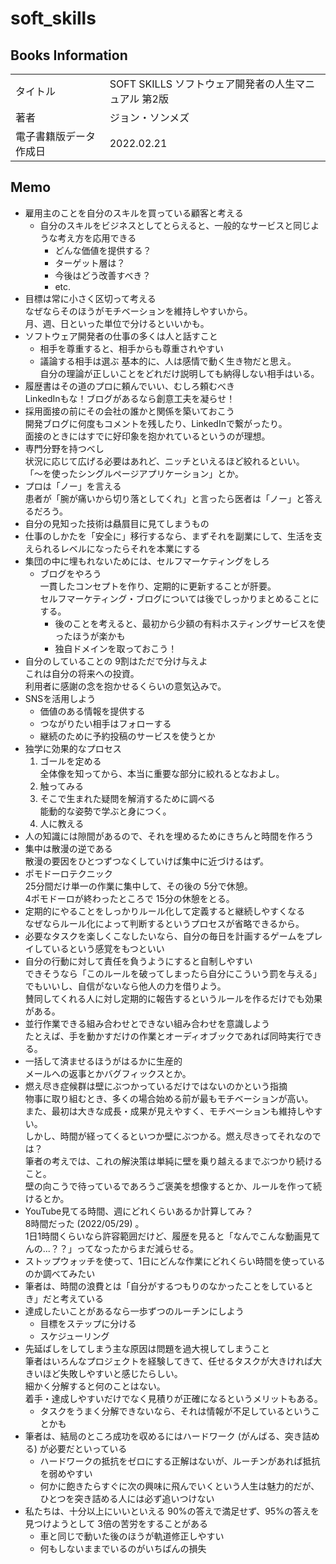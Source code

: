 # soft_skills

## Books Information
|                        |                                                      |
| :--------------------- | :--------------------------------------------------- |
| タイトル               | SOFT SKILLS ソフトウェア開発者の人生マニュアル 第2版 |
| 著者                   | ジョン・ソンメズ                                     |
| 電子書籍版データ作成日 | 2022.02.21                                           |

## Memo
- 雇用主のことを自分のスキルを買っている顧客と考える  
    - 自分のスキルをビジネスとしてとらえると、一般的なサービスと同じような考え方を応用できる
        - どんな価値を提供する？
        - ターゲット層は？
        - 今後はどう改善すべき？
        - etc.
- 目標は常に小さく区切って考える  
なぜならそのほうがモチベーションを維持しやすいから。  
月、週、日といった単位で分けるといいかも。
- ソフトウェア開発者の仕事の多くは人と話すこと
    - 相手を尊重すると、相手からも尊重されやすい
    - 議論する相手は選ぶ
    基本的に、人は感情で動く生き物だと思え。  
    自分の理論が正しいことをどれだけ説明しても納得しない相手はいる。  
- 履歴書はその道のプロに頼んでいい、むしろ頼むべき  
LinkedInもな！ブログがあるなら創意工夫を凝らせ！
- 採用面接の前にその会社の誰かと関係を築いておこう  
開発ブログに何度もコメントを残したり、LinkedInで繋がったり。  
面接のときにはすでに好印象を抱かれているというのが理想。
- 専門分野を持つべし  
状況に応じて広げる必要はあれど、ニッチといえるほど絞れるといい。  
「〜を使ったシングルページアプリケーション」とか。
- プロは「ノー」を言える  
患者が「腕が痛いから切り落としてくれ」と言ったら医者は「ノー」と答えるだろう。
- 自分の見知った技術は贔屓目に見てしまうもの
- 仕事のしかたを「安全に」移行するなら、まずそれを副業にして、生活を支えられるレベルになったらそれを本業にする
- 集団の中に埋もれないためには、セルフマーケティングをしろ
    - ブログをやろう  
    一貫したコンセプトを作り、定期的に更新することが肝要。  
    セルフマーケティング・ブログについては後でしっかりまとめることにする。
        - 後のことを考えると、最初から少額の有料ホスティングサービスを使ったほうが楽かも
        - 独自ドメインを取っておこう！
- 自分のしていることの 9割はただで分け与えよ  
これは自分の将来への投資。  
利用者に感謝の念を抱かせるくらいの意気込みで。
- SNSを活用しよう  
    - 価値のある情報を提供する
    - つながりたい相手はフォローする
    - 継続のために予約投稿のサービスを使うとか
- 独学に効果的なプロセス
    1. ゴールを定める  
    全体像を知ってから、本当に重要な部分に絞れるとなおよし。
    2. 触ってみる
    3. そこで生まれた疑問を解消するために調べる  
    能動的な姿勢で学ぶと身につく。
    4. 人に教える
- 人の知識には隙間があるので、それを埋めるためにきちんと時間を作ろう
- 集中は散漫の逆である  
散漫の要因をひとつずつなくしていけば集中に近づけるはず。
- ポモドーロテクニック  
25分間だけ単一の作業に集中して、その後の 5分で休憩。  
4ポモドーロが終わったところで 15分の休憩をとる。
- 定期的にやることをしっかりルール化して定義すると継続しやすくなる  
なぜならルール化によって判断するというプロセスが省略できるから。
- 必要なタスクを楽しくこなしたいなら、自分の毎日を計画するゲームをプレイしているという感覚をもつといい
- 自分の行動に対して責任を負うようにすると自制しやすい  
できそうなら「このルールを破ってしまったら自分にこういう罰を与える」でもいいし、自信がないなら他人の力を借りよう。  
賛同してくれる人に対し定期的に報告するというルールを作るだけでも効果がある。
- 並行作業できる組み合わせとできない組み合わせを意識しよう  
たとえば、手を動かすだけの作業とオーディオブックであれば同時実行できる。
- 一括して済ませるほうがはるかに生産的  
メールへの返事とかバグフィックスとか。  
- 燃え尽き症候群は壁にぶつかっているだけではないのかという指摘  
物事に取り組むとき、多くの場合始める前が最もモチベーションが高い。  
また、最初は大きな成長・成果が見えやすく、モチベーションも維持しやすい。  
しかし、時間が経ってくるといつか壁にぶつかる。燃え尽きってそれなのでは？  
筆者の考えでは、これの解決策は単純に壁を乗り越えるまでぶつかり続けること。  
壁の向こうで待っているであろうご褒美を想像するとか、ルールを作って続けるとか。
- YouTube見てる時間、週にどれくらいあるか計算してみ？  
8時間だった (2022/05/29) 。  
1日1時間くらいなら許容範囲だけど、履歴を見ると「なんでこんな動画見てんの...？？」ってなったからまだ減らせる。
- ストップウォッチを使って、1日にどんな作業にどれくらい時間を使っているのか調べてみたい
- 筆者は、時間の浪費とは「自分がするつもりのなかったことをしているとき」だと考えている
- 達成したいことがあるなら一歩ずつのルーチンにしよう
    - 目標をステップに分ける
    - スケジューリング
- 先延ばしをしてしまう主な原因は問題を過大視してしまうこと  
筆者はいろんなプロジェクトを経験してきて、任せるタスクが大きければ大きいほど失敗しやすいと感じたらしい。  
細かく分解すると何のことはない。  
着手・達成しやすいだけでなく見積りが正確になるというメリットもある。
    - タスクをうまく分解できないなら、それは情報が不足しているということかも
- 筆者は、結局のところ成功を収めるにはハードワーク (がんばる、突き詰める) が必要だといっている
    - ハードワークの抵抗をゼロにする正解はないが、ルーチンがあれば抵抗を弱めやすい
    - 何かに飽きたらすぐに次の興味に飛んでいくという人生は魅力的だが、ひとつを突き詰める人には必ず追いつけない
- 私たちは、十分以上にいいといえる 90%の答えで満足せず、95%の答えを見つけようとして 3倍の苦労をすることがある  
    - 車と同じで動いた後のほうが軌道修正しやすい
    - 何もしないままでいるのがいちばんの損失
